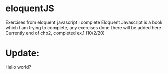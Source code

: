# eloquentJS
Exercises from eloquent javascript I complete 
Eloquent Javascript is a book which I am trying to complete, any exercises done there will be added here 
Currently end of chp2, completed ex.1 (10/2/20)

# Update: 
Hello world? 
